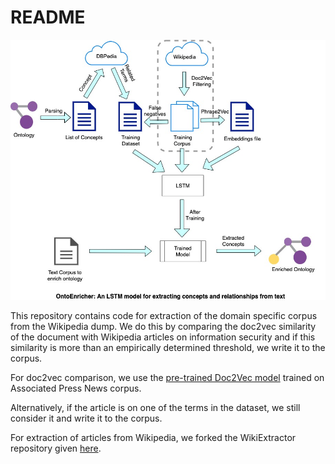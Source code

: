 # README

![Corpus Creation Process Diagram](corpus-creation.jpg)

This repository contains code for extraction of the domain specific corpus from the Wikipedia dump. We do this by comparing the doc2vec similarity of the document with Wikipedia articles on information security and if this similarity is more than an empirically determined threshold, we write it to the corpus. 

For doc2vec comparison, we use the [pre-trained Doc2Vec model](https://ibm.ent.box.com/s/9ebs3c759qqo1d8i7ed323i6shv2js7e) trained on Associated Press News corpus.

Alternatively, if the article is on one of the terms in the dataset, we still consider it and write it to the corpus.

For extraction of articles from Wikipedia, we forked the WikiExtractor repository given [here](https://github.com/attardi/wikiextractor).